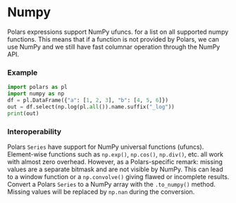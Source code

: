 # Numpy
Polars expressions support NumPy ufuncs.
for a list on all supported numpy functions.
This means that if a function is not provided by Polars, we can use NumPy and we still have fast columnar operation through the NumPy API.
### Example
```python
import polars as pl
import numpy as np
df = pl.DataFrame({"a": [1, 2, 3], "b": [4, 5, 6]})
out = df.select(np.log(pl.all()).name.suffix("_log"))
print(out)
```

### Interoperability
Polars `Series` have support for NumPy universal functions (ufuncs). Element-wise functions such as `np.exp()`, `np.cos()`, `np.div()`, etc. all work with almost zero overhead.
However, as a Polars-specific remark: missing values are a separate bitmask and are not visible by NumPy. This can lead to a window function or a `np.convolve()` giving flawed or incomplete results.
Convert a Polars `Series` to a NumPy array with the `.to_numpy()` method. Missing values will be replaced by `np.nan` during the conversion.